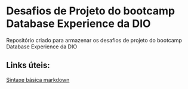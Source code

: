 # Desafios de Projeto do bootcamp Database Experience da DIO
Repositório criado para armazenar os desafios de projeto do bootcamp Database Experience da DIO

## Links úteis:
[Sintaxe básica markdown](https://markdownguide.org/basic-syntax/)
